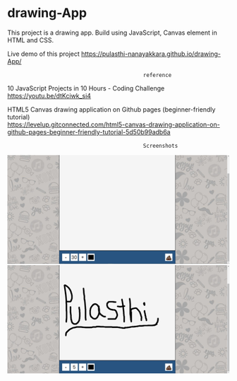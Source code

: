 # drawing-App
This project is a drawing app. Build using JavaScript, Canvas element in HTML and CSS.


Live demo of this project
https://pulasthi-nanayakkara.github.io/drawing-App/

                                               reference
10 JavaScript Projects in 10 Hours - Coding Challenge
https://youtu.be/dtKciwk_si4

HTML5 Canvas drawing application on Github pages (beginner-friendly tutorial)<br/>
https://levelup.gitconnected.com/html5-canvas-drawing-application-on-github-pages-beginner-friendly-tutorial-5d50b99adb6a


                                               Screenshots
                                               
 <img src="d.jpg">
 <img src="a2.jpg">

